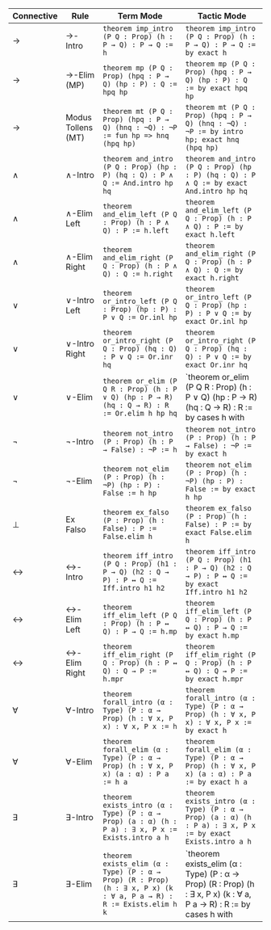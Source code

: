 | Connective | Rule | Term Mode | Tactic Mode |
|------------|------|------------|--------------|
| → | →-Intro | `theorem imp_intro (P Q : Prop) (h : P → Q) : P → Q := h` | `theorem imp_intro (P Q : Prop) (h : P → Q) : P → Q := by exact h` |
| → | →-Elim (MP) | `theorem mp (P Q : Prop) (hpq : P → Q) (hp : P) : Q := hpq hp` | `theorem mp (P Q : Prop) (hpq : P → Q) (hp : P) : Q := by exact hpq hp` |
| → | Modus Tollens (MT) | `theorem mt (P Q : Prop) (hpq : P → Q) (hnq : ¬Q) : ¬P := fun hp => hnq (hpq hp)` | `theorem mt (P Q : Prop) (hpq : P → Q) (hnq : ¬Q) : ¬P := by intro hp; exact hnq (hpq hp)` |
| ∧ | ∧-Intro | `theorem and_intro (P Q : Prop) (hp : P) (hq : Q) : P ∧ Q := And.intro hp hq` | `theorem and_intro (P Q : Prop) (hp : P) (hq : Q) : P ∧ Q := by exact And.intro hp hq` |
| ∧ | ∧-Elim Left | `theorem and_elim_left (P Q : Prop) (h : P ∧ Q) : P := h.left` | `theorem and_elim_left (P Q : Prop) (h : P ∧ Q) : P := by exact h.left` |
| ∧ | ∧-Elim Right | `theorem and_elim_right (P Q : Prop) (h : P ∧ Q) : Q := h.right` | `theorem and_elim_right (P Q : Prop) (h : P ∧ Q) : Q := by exact h.right` |
| ∨ | ∨-Intro Left | `theorem or_intro_left (P Q : Prop) (hp : P) : P ∨ Q := Or.inl hp` | `theorem or_intro_left (P Q : Prop) (hp : P) : P ∨ Q := by exact Or.inl hp` |
| ∨ | ∨-Intro Right | `theorem or_intro_right (P Q : Prop) (hq : Q) : P ∨ Q := Or.inr hq` | `theorem or_intro_right (P Q : Prop) (hq : Q) : P ∨ Q := by exact Or.inr hq` |
| ∨ | ∨-Elim | `theorem or_elim (P Q R : Prop) (h : P ∨ Q) (hp : P → R) (hq : Q → R) : R := Or.elim h hp hq` | `theorem or_elim (P Q R : Prop) (h : P ∨ Q) (hp : P → R) (hq : Q → R) : R := by cases h with | inl hp => exact hp _ | inr hq => exact hq _` |
| ¬ | ¬-Intro | `theorem not_intro (P : Prop) (h : P → False) : ¬P := h` | `theorem not_intro (P : Prop) (h : P → False) : ¬P := by exact h` |
| ¬ | ¬-Elim | `theorem not_elim (P : Prop) (h : ¬P) (hp : P) : False := h hp` | `theorem not_elim (P : Prop) (h : ¬P) (hp : P) : False := by exact h hp` |
| ⊥ | Ex Falso | `theorem ex_falso (P : Prop) (h : False) : P := False.elim h` | `theorem ex_falso (P : Prop) (h : False) : P := by exact False.elim h` |
| ↔ | ↔-Intro | `theorem iff_intro (P Q : Prop) (h1 : P → Q) (h2 : Q → P) : P ↔ Q := Iff.intro h1 h2` | `theorem iff_intro (P Q : Prop) (h1 : P → Q) (h2 : Q → P) : P ↔ Q := by exact Iff.intro h1 h2` |
| ↔ | ↔-Elim Left | `theorem iff_elim_left (P Q : Prop) (h : P ↔ Q) : P → Q := h.mp` | `theorem iff_elim_left (P Q : Prop) (h : P ↔ Q) : P → Q := by exact h.mp` |
| ↔ | ↔-Elim Right | `theorem iff_elim_right (P Q : Prop) (h : P ↔ Q) : Q → P := h.mpr` | `theorem iff_elim_right (P Q : Prop) (h : P ↔ Q) : Q → P := by exact h.mpr` |
| ∀ | ∀-Intro | `theorem forall_intro (α : Type) (P : α → Prop) (h : ∀ x, P x) : ∀ x, P x := h` | `theorem forall_intro (α : Type) (P : α → Prop) (h : ∀ x, P x) : ∀ x, P x := by exact h` |
| ∀ | ∀-Elim | `theorem forall_elim (α : Type) (P : α → Prop) (h : ∀ x, P x) (a : α) : P a := h a` | `theorem forall_elim (α : Type) (P : α → Prop) (h : ∀ x, P x) (a : α) : P a := by exact h a` |
| ∃ | ∃-Intro | `theorem exists_intro (α : Type) (P : α → Prop) (a : α) (h : P a) : ∃ x, P x := Exists.intro a h` | `theorem exists_intro (α : Type) (P : α → Prop) (a : α) (h : P a) : ∃ x, P x := by exact Exists.intro a h` |
| ∃ | ∃-Elim | `theorem exists_elim (α : Type) (P : α → Prop) (R : Prop) (h : ∃ x, P x) (k : ∀ a, P a → R) : R := Exists.elim h k` | `theorem exists_elim (α : Type) (P : α → Prop) (R : Prop) (h : ∃ x, P x) (k : ∀ a, P a → R) : R := by cases h with | intro x hx => exact k x hx` |

